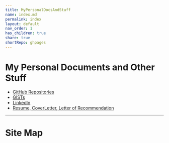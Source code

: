 ```yaml
---
title: MyPersonalDocsAndStuff
name: index.md
permalink: index
layout: default
nav_order: 1
has_children: true
share: true
shortRepo: ghpages
---
```


# My Personal Documents and Other Stuff

- [GitHub Repositories](https://github.com/14paxton?tab=repositories)
- [GISTs](https://gist.github.com/14paxton)
- [LinkedIn](https://www.linkedin.com/in/paxtonbrandon/)
- [Resume, CoverLetter, Letter of Recommendation](https://github.com/14paxton/JobPrep/tree/master/ResumeAndRecommendation)

---

# Site Map

[//]: # (<embed src="https://raw.githubusercontent.com/14paxton/14paxton.github.io/master/HTMLSnippets/Nav.html" style="width:400px; height: 400px;">)

[//]: # (<iframe src="https://raw.githubusercontent.com/14paxton/14paxton.github.io/master/HTMLSnippets/Nav.html" style="width:400px; height: 400px;"></iframe>)

[//]: # ()

[//]: # (# local)

[//]: # ()

[//]: # (<embed src="./HTMLSnippets/Nav.html" style="width:400px; height: 400px;">)

[//]: # (<iframe src="./HTMLSnippets/Nav.html" style="width:400px; height: 400px;"></iframe>)


<div id="insertion"></div>
<script>
const pathToHTML = "https://raw.githubusercontent.com/14paxton/14paxton.github.io/master/HTMLSnippets/Nav.html";
async function fetchHTMLFile(path) {
return await fetch(path)
}
window.addEventListener("load", async function () {
    const promise = await fetchHTMLFile(pathToHTML);
    document.querySelector('#insertion').innerHTML = await promise.text();
}, false)
</script>